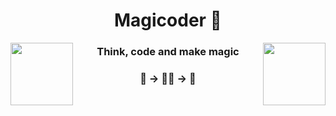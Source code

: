 <h1 align="center">Magicoder 🌟</h1>


<img align="left" height="100px" src="https://i.pinimg.com/originals/53/39/30/53393042b7d6b478cb8f450127cded85.gif">
<img align="right" height="100px" src="https://i.pinimg.com/originals/59/5b/aa/595baa61fba278ebfeac05d38f1d0d71.gif">


<h3 align="center">Think, code and make magic</h3>
<h3 align="center">🤔 -> 👨‍💻 -> 💫</h3>
